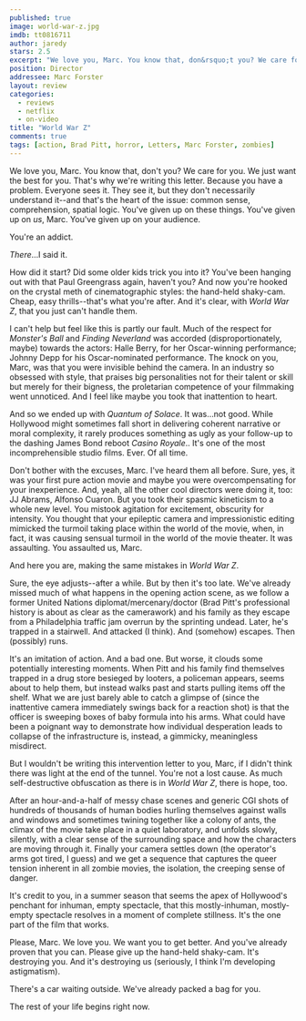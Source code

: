 ```yaml
---
published: true
image: world-war-z.jpg
imdb: tt0816711
author: jaredy
stars: 2.5
excerpt: "We love you, Marc. You know that, don&rsquo;t you? We care for you. We just want the best for you. That&rsquo;s why we&rsquo;re writing this letter. Because you have a problem. Everyone sees it. They see it, but they don&rsquo;t necessarily understand it&mdash;and that&rsquo;s the heart of the issue: common sense, comprehension, spatial logic. You&rsquo;ve given up on these things. You&rsquo;ve given up on <em>us</em>, Marc. You&rsquo;ve given up on your audience."
position: Director
addressee: Marc Forster
layout: review
categories:
  - reviews
  - netflix
  - on-video
title: "World War Z"
comments: true
tags: [action, Brad Pitt, horror, Letters, Marc Forster, zombies]
---
```

We love you, Marc. You know that, don't you? We care for you. We just want the best for you. That's why we're writing this letter. Because you have a problem. Everyone sees it. They see it, but they don't necessarily understand it--and that's the heart of the issue: common sense, comprehension, spatial logic. You've given up on these things. You've given up on _us_, Marc. You've given up on your audience.   

You're an addict. 

_There_…I said it. 

How did it start? Did some older kids trick you into it? You've been hanging out with that Paul Greengrass again, haven't you? And now you're hooked on the crystal meth of cinematographic styles: the hand-held shaky-cam. Cheap, easy thrills--that's what you're after. And it's clear, with _World War Z_, that you just can't handle them. 

I can't help but feel like this is partly our fault. Much of the respect for _Monster's Ball_ and _Finding Neverland_ was accorded (disproportionately, maybe) towards the actors: Halle Berry, for her Oscar-winning performance; Johnny Depp for his Oscar-nominated performance. The knock on you, Marc, was that you were invisible behind the camera. In an industry so obsessed with style, that praises big personalities not for their talent or skill but merely for their bigness, the proletarian competence of your filmmaking went unnoticed. And I feel like maybe you took that inattention to heart.   

And so we ended up with _Quantum of Solace_. It was…not good. While Hollywood might sometimes fall short in delivering coherent narrative or moral complexity, it rarely produces something as ugly as your follow-up to the dashing James Bond reboot _Casino Royale_.. It's one of the most incomprehensible studio films. Ever. Of all time.   

Don't bother with the excuses, Marc. I've heard them all before. Sure, yes, it was your first pure action movie and maybe you were overcompensating for your inexperience. And, yeah, all the other cool directors were doing it, too: JJ Abrams, Alfonso Cuaron. But you took their spasmic kineticism to a whole new level. You mistook agitation for excitement, obscurity for intensity. You thought that your epileptic camera and impressionistic editing mimicked the turmoil taking place within the world of the movie, when, in fact, it was causing sensual turmoil in the world of the movie theater. It was assaulting. You assaulted us, Marc.  

And here you are, making the same mistakes in _World War Z_.

Sure, the eye adjusts--after a while. But by then it's too late. We've already missed much of what happens in the opening action scene, as we follow a former United Nations diplomat/mercenary/doctor (Brad Pitt's professional history is about as clear as the camerawork) and his family as they escape from a Philadelphia traffic jam overrun by the sprinting undead. Later, he's trapped in a stairwell. And attacked (I think). And (somehow) escapes. Then (possibly) runs. 

It's an imitation of action. And a bad one. But worse, it clouds some potentially interesting moments. When Pitt and his family find themselves trapped in a drug store besieged by looters, a policeman appears, seems about to help them, but instead walks past and starts pulling items off the shelf. What we are just barely able to catch a glimpse of (since the inattentive camera immediately swings back for a reaction shot) is that the officer is sweeping boxes of baby formula into his arms. What could have been a poignant way to demonstrate how individual desperation leads to collapse of the infrastructure is, instead, a gimmicky, meaningless misdirect. 

But I wouldn't be writing this intervention letter to you, Marc, if I didn't think there was light at the end of the tunnel. You're not a lost cause. As much self-destructive obfuscation as there is in _World War Z_, there is hope, too.

After an hour-and-a-half of messy chase scenes and generic CGI shots of hundreds of thousands of human bodies hurling themselves against walls and windows and sometimes twining together like a colony of ants, the climax of the movie take place in a quiet laboratory, and unfolds slowly, silently, with a clear sense of the surrounding space and how the characters are moving through it. Finally your camera settles down (the operator's arms got tired, I guess) and we get a sequence that captures the queer tension inherent in all zombie movies, the isolation, the creeping sense of danger.

It's credit to you, in a summer season that seems the apex of Hollywood's penchant for inhuman, empty spectacle, that this mostly-inhuman, mostly-empty spectacle resolves in a moment of complete stillness. It's the one part of the film that works. 

Please, Marc. We love you. We want you to get better. And you've already proven that you can. Please give up the hand-held shaky-cam. It's destroying you. And it's destroying us (seriously, I think I'm developing astigmatism).

There's a car waiting outside. We've already packed a bag for you.

The rest of your life begins right now.